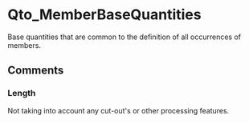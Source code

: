 # Qto_MemberBaseQuantities

Base quantities that are common to the definition of all occurrences of members.
<!-- end of short definition -->

## Comments

### Length

Not taking into account any cut-out's or other processing features.

